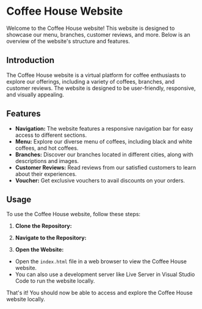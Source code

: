 # Coffee House Website

Welcome to the Coffee House website! This website is designed to showcase our menu, branches, customer reviews, and more. Below is an overview of the website's structure and features.

## Introduction

The Coffee House website is a virtual platform for coffee enthusiasts to explore our offerings, including a variety of coffees, branches, and customer reviews. The website is designed to be user-friendly, responsive, and visually appealing.

## Features

- **Navigation:** The website features a responsive navigation bar for easy access to different sections.
- **Menu:** Explore our diverse menu of coffees, including black and white coffees, and hot coffees.
- **Branches:** Discover our branches located in different cities, along with descriptions and images.
- **Customer Reviews:** Read reviews from our satisfied customers to learn about their experiences.
- **Voucher:** Get exclusive vouchers to avail discounts on your orders.

## Usage

To use the Coffee House website, follow these steps:

1. **Clone the Repository:**

2. **Navigate to the Repository:**

3. **Open the Website:**
- Open the `index.html` file in a web browser to view the Coffee House website.
- You can also use a development server like Live Server in Visual Studio Code to run the website locally.

That's it! You should now be able to access and explore the Coffee House website locally.

